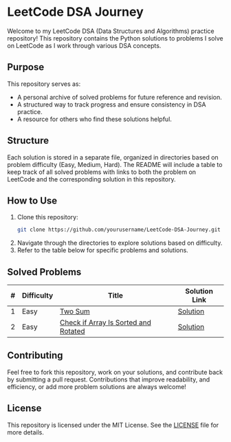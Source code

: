 # LeetCode DSA Journey

Welcome to my LeetCode DSA (Data Structures and Algorithms) practice repository! This repository contains the Python solutions to problems I solve on LeetCode as I work through various DSA concepts.

## Purpose

This repository serves as:
- A personal archive of solved problems for future reference and revision.
- A structured way to track progress and ensure consistency in DSA practice.
- A resource for others who find these solutions helpful.

## Structure

Each solution is stored in a separate file, organized in directories based on problem difficulty (Easy, Medium, Hard). The README will include a table to keep track of all solved problems with links to both the problem on LeetCode and the corresponding solution in this repository.

## How to Use

1. Clone this repository:
   ```bash
   git clone https://github.com/yourusername/LeetCode-DSA-Journey.git
   ```
2. Navigate through the directories to explore solutions based on difficulty.
3. Refer to the table below for specific problems and solutions.

## Solved Problems

| #   | Difficulty | Title                                         | Solution Link                               |
| --- | ---------- | --------------------------------------------- | ------------------------------------------- |
| 1   | Easy       | [Two Sum](https://leetcode.com/problems/two-sum/description/) | [Solution](https://github.com/Aditya-gam/LeetCode-DSA-Journey/blob/master/solutions/Easy/Two_Sum_0001.py)       |
| 2   | Easy     | [Check if Array Is Sorted and Rotated](https://leetcode.com/problems/check-if-array-is-sorted-and-rotated/description/) | [Solution](solutions/Easy/Check_if_Array_Is_Sorted_and_Rotated_1752.py) |

## Contributing

Feel free to fork this repository, work on your solutions, and contribute back by submitting a pull request. Contributions that improve readability, and efficiency, or add more problem solutions are always welcome!

## License

This repository is licensed under the MIT License. See the [LICENSE](LICENSE) file for more details.

